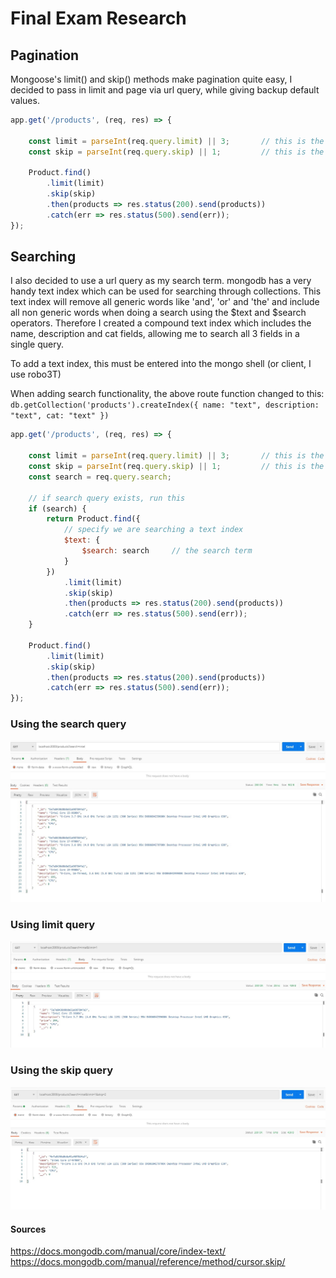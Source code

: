 # Final Exam Research

## Pagination
Mongoose's limit() and skip() methods make pagination quite easy, I decided to pass in limit and page via url query, while giving backup default values.

```javascript
app.get('/products', (req, res) => {

    const limit = parseInt(req.query.limit) || 3;       // this is the number of products per page
    const skip = parseInt(req.query.skip) || 1;         // this is the current page

    Product.find()
        .limit(limit)
        .skip(skip)
        .then(products => res.status(200).send(products))
        .catch(err => res.status(500).send(err));
});
```

## Searching
I also decided to use a url query as my search term. mongodb has a very handy text index which can be used for searching through collections. This text index will remove all generic words like 'and', 'or' and 'the' and include all non generic words when doing a search using the $text and $search operators. Therefore I created a compound text index which includes the name, description and cat fields, allowing me to search all 3 fields in a single query.

To add a text index, this must be entered into the mongo shell (or client, I use robo3T)


When adding search functionality, the above route function changed to this:
`db.getCollection('products').createIndex({ name: "text", description: "text", cat: "text" })`

```javascript
app.get('/products', (req, res) => {

    const limit = parseInt(req.query.limit) || 3;       // this is the number of products per page
    const skip = parseInt(req.query.skip) || 1;         // this is the current page
    const search = req.query.search;

    // if search query exists, run this
    if (search) {
        return Product.find({
            // specify we are searching a text index
            $text: {
                $search: search     // the search term
            }
        })
            .limit(limit)
            .skip(skip)
            .then(products => res.status(200).send(products))
            .catch(err => res.status(500).send(err));
    }

    Product.find()
        .limit(limit)
        .skip(skip)
        .then(products => res.status(200).send(products))
        .catch(err => res.status(500).send(err));
});
```

### Using the search query
![alt text](./img/search-intel.jpg "Logo Title Text 1")

### Using limit query
![alt text](./img/search-limit-intel.jpg "Logo Title Text 1")

### Using the skip query
![alt text](./img/search-limit-skip-intel.jpg "Logo Title Text 1")


#### Sources
https://docs.mongodb.com/manual/core/index-text/
https://docs.mongodb.com/manual/reference/method/cursor.skip/